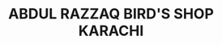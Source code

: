 ---
title: "ABDUL RAZZAQ BIRD'S SHOP KARACHI"
url: /karachi/abdul-razzaq-birds-shop-karachi/
shop: Tiere
---